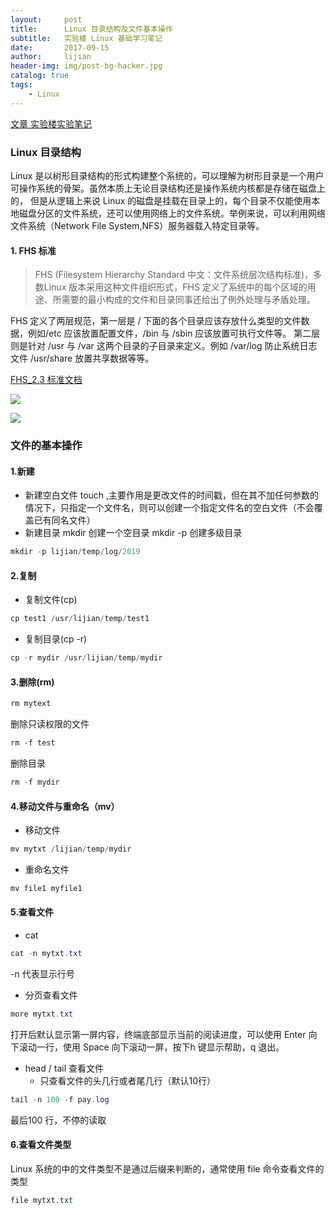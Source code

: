 ```yaml
---
layout:     post
title:      Linux 目录结构及文件基本操作
subtitle:   实验楼 Linux 基础学习笔记
date:       2017-09-15
author:     lijian
header-img: img/post-bg-hacker.jpg
catalog: true
tags:
    - Linux
---
```


[文章 实验楼实验笔记](https://www.shiyanlou.com/courses/1/labs/59/document)

### Linux 目录结构
Linux 是以树形目录结构的形式构建整个系统的，可以理解为树形目录是一个用户可操作系统的骨架。虽然本质上无论目录结构还是操作系统内核都是存储在磁盘上的，
但是从逻辑上来说 Linux 的磁盘是挂载在目录上的，每个目录不仅能使用本地磁盘分区的文件系统，还可以使用网络上的文件系统。举例来说，可以利用网络文件系统（Network File System,NFS）服务器载入特定目录等。

#### 1. FHS 标准
> FHS (Filesystem Hierarchy Standard 中文：文件系统层次结构标准)，多数Linux 版本采用这种文件组织形式，FHS 定义了系统中的每个区域的用途、所需要的最小构成的文件和目录同事还给出了例外处理与矛盾处理。

FHS 定义了两层规范，第一层是 / 下面的各个目录应该存放什么类型的文件数据，例如/etc 应该放置配置文件，/bin 与 /sbin 应该放置可执行文件等。
第二层则是针对 /usr 与 /var 这两个目录的子目录来定义。例如 /var/log 防止系统日志文件 /usr/share 放置共享数据等等。

[FHS_2.3 标准文档](http://refspecs.linuxfoundation.org/FHS_2.3/fhs-2.3.pdf)


[![]({{site.url}}/img/201903/20190317linux02.png)]()


[![]({{site.url}}/img/201903/20190317linux03.png)]()

### 文件的基本操作

#### 1.新建
* 新建空白文件
touch ,主要作用是更改文件的时间戳，但在其不加任何参数的情况下，只指定一个文件名，则可以创建一个指定文件名的空白文件（不会覆盖已有同名文件）
* 新建目录
mkdir 创建一个空目录
mkdir -p 创建多级目录

```java
mkdir -p lijian/temp/log/2019
```

#### 2.复制
* 复制文件(cp)
```java
cp test1 /usr/lijian/temp/test1 
```
* 复制目录(cp -r)
```java
cp -r mydir /usr/lijian/temp/mydir
```

#### 3.删除(rm)
```java
rm mytext
```
删除只读权限的文件
```java
rm -f test
```
删除目录
```java
rm -f mydir
```

#### 4.移动文件与重命名（mv）
* 移动文件
```java
mv mytxt /lijian/temp/mydir
```

* 重命名文件
```java
mv file1 myfile1
```

#### 5.查看文件
* cat
```java
cat -n mytxt.txt
```
-n 代表显示行号

* 分页查看文件
```java
more mytxt.txt
```
打开后默认显示第一屏内容，终端底部显示当前的阅读进度，可以使用 Enter 向下滚动一行，使用 Space 向下滚动一屏，按下h 键显示帮助，q 退出。

* head / tail 查看文件
   * 只查看文件的头几行或者尾几行（默认10行）
```java
tail -n 100 -f pay.log
```
最后100 行，不停的读取

#### 6.查看文件类型
Linux 系统的中的文件类型不是通过后缀来判断的，通常使用 file 命令查看文件的类型
```java
file mytxt.txt
```